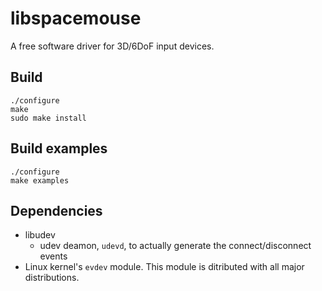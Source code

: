 libspacemouse
==================

A free software driver for 3D/6DoF input devices.

Build
-----

    ./configure
    make
    sudo make install

Build examples
--------------

    ./configure
    make examples

Dependencies
------------

* libudev
    * udev deamon, `udevd`, to actually generate the connect/disconnect events
* Linux kernel's `evdev` module. This module is ditributed with all major distributions.
